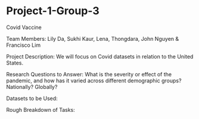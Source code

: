 # Project-1-Group-3
Covid Vaccine

Team Members: Lily Da, Sukhi Kaur, Lena, Thongdara, John Nguyen & Francisco Lim

Project Description: We will focus on Covid datasets in relation to the United States. 

Research Questions to Answer: What is the severity or effect of the pandemic, and how has it varied across different demographic groups? Nationally? Globally?

Datasets to be Used:

Rough Breakdown of Tasks:
